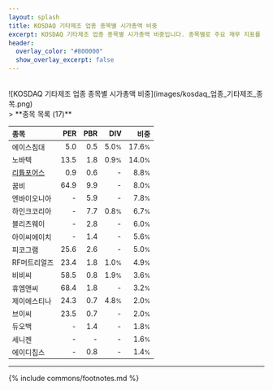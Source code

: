 ```yaml
---
layout: splash
title: KOSDAQ 기타제조 업종 종목별 시가총액 비중
excerpt: KOSDAQ 기타제조 업종 종목별 시가총액 비중입니다. 종목별로 주요 재무 지표를 함께 표시합니다.
header:
  overlay_color: "#800000"
  show_overlay_excerpt: false
---
```

<br>
![KOSDAQ 기타제조 업종 종목별 시가총액 비중](images/kosdaq_업종_기타제조_종목.png)
<br>
> **종목 목록 (17)**<a id="list"></a>

| **종목** | **PER** | **PBR** | **DIV** | **비중** |
| :------- | ------: | ------: | ------: | -------: |
| 에이스침대 | 5.0 | 0.5 | 5.0<small>%</small> | 17.6<small>%</small> |
| 노바텍 | 13.5 | 1.8 | 0.9<small>%</small> | 14.0<small>%</small> |
| [리튬포어스](/073570/) | 0.9 | 0.6 | - | 8.8<small>%</small> |
| 꿈비 | 64.9 | 9.9 | - | 8.0<small>%</small> |
| 엔바이오니아 | - | 5.9 | - | 7.8<small>%</small> |
| 하인크코리아 | - | 7.7 | 0.8<small>%</small> | 6.7<small>%</small> |
| 블리츠웨이 | - | 2.8 | - | 6.0<small>%</small> |
| 아이씨에이치 | - | 1.4 | - | 5.6<small>%</small> |
| 피코그램 | 25.6 | 2.6 | - | 5.0<small>%</small> |
| RF머트리얼즈 | 23.4 | 1.8 | 1.0<small>%</small> | 4.9<small>%</small> |
| 비비씨 | 58.5 | 0.8 | 1.9<small>%</small> | 3.6<small>%</small> |
| 휴엠앤씨 | 68.4 | 1.8 | - | 3.2<small>%</small> |
| 제이에스티나 | 24.3 | 0.7 | 4.8<small>%</small> | 2.0<small>%</small> |
| 브이씨 | 23.5 | 0.7 | - | 2.0<small>%</small> |
| 듀오백 | - | 1.4 | - | 1.8<small>%</small> |
| 세니젠 | - | - | - | 1.6<small>%</small> |
| 에이디칩스 | - | 0.8 | - | 1.4<small>%</small> |

---
{% include commons/footnotes.md %}